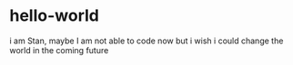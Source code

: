 # hello-world
i am Stan, maybe I am not able to code now
but i wish i could change the world in the coming future

